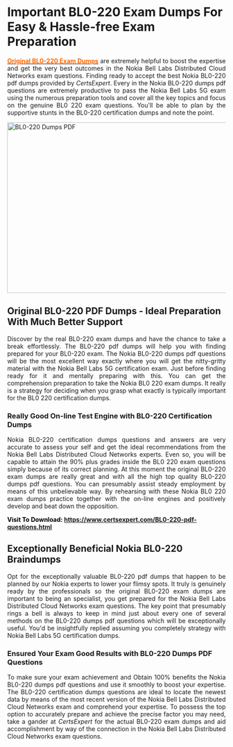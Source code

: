 <h1><strong>Important BL0-220 Exam Dumps For Easy &amp; Hassle-free Exam Preparation</strong></h1>
<p style="text-align: justify;"><span style="font-weight: 400;"><a href="https://www.certsexpert.com/BL0-220-pdf-questions.html"><span style="color: #ff6600;"><strong>Original BL0-220 Exam Dumps</strong></span></a> are extremely helpful to boost the expertise and get the very best outcomes in the Nokia Bell Labs Distributed Cloud Networks exam questions. Finding ready to accept the best Nokia BL0-220 pdf dumps provided by <em>CertsExpert</em>. Every in the Nokia BL0-220 dumps pdf questions are extremely productive to pass the Nokia Bell Labs 5G exam using the numerous preparation tools and cover all the key topics and focus on the genuine BL0 220 exam questions. You'll be able to plan by the supportive stunts in the BL0-220 certification dumps and note the point.</span></p>
<p><span style="font-weight: 400;"><img style="display: block; margin-left: auto; margin-right: auto;" src="https://i.imgur.com/FJAjeT6.png" alt="BL0-220 Dumps PDF" width="700" height="393" /></span></p>
<h2><strong>Original BL0-220 PDF Dumps - Ideal Preparation With Much Better Support</strong></h2>
<p style="text-align: justify;"><span style="font-weight: 400;">Discover by the real BL0-220 exam dumps and have the chance to take a break effortlessly. The BL0-220 pdf dumps will help you with finding prepared for your BL0-220 exam. The Nokia BL0-220 dumps pdf questions will be the most excellent way exactly where you will get the nitty-gritty material with the Nokia Bell Labs 5G certification exam. Just before finding ready for it and mentally preparing with this. You can get the comprehension preparation to take the Nokia BL0 220 exam dumps. It really is a strategy for deciding when you grasp what exactly is typically important for the BL0 220 certification dumps.</span></p>
<h3><strong>Really Good On-line Test Engine with BL0-220 Certification Dumps</strong></h3>
<p style="text-align: justify;"><span style="font-weight: 400;">Nokia BL0-220 certification dumps questions and answers are very accurate to assess your self and get the ideal recommendations from the Nokia Bell Labs Distributed Cloud Networks experts. Even so, you will be capable to attain the 90% plus grades inside the BL0 220 exam questions simply because of its correct planning. At this moment the original BL0-220 exam dumps are really great and with all the high top quality BL0-220 dumps pdf questions. You can presumably assist steady employment by means of this unbelievable way. By rehearsing with these Nokia BL0 220 exam dumps practice together with the on-line engines and positively develop and beat down the opposition.</span></p>
<p><span style="font-weight: 400;"><span style="color: #ff6600;"><strong><span style="color: #000000;">Visit To Download:</span> <a href="https://www.certsexpert.com/BL0-220-pdf-questions.html">https://www.certsexpert.com/BL0-220-pdf-questions.html</a></strong></span></span></p>
<h2><strong>Exceptionally Beneficial Nokia BL0-220 Braindumps</strong></h2>
<p style="text-align: justify;"><span style="font-weight: 400;">Opt for the exceptionally valuable BL0-220 pdf dumps that happen to be planned by our Nokia experts to lower your flimsy spots. It truly is genuinely ready by the professionals so the original BL0-220 exam dumps are important to being an specialist, you get prepared for the Nokia Bell Labs Distributed Cloud Networks exam questions. The key point that presumably rings a bell is always to keep in mind just about every one of several methods on the BL0-220 dumps pdf questions which will be exceptionally useful. You'd be insightfully replied assuming you completely strategy with Nokia Bell Labs 5G certification dumps.</span></p>
<h3><strong>Ensured Your Exam Good Results with BL0-220 Dumps PDF Questions</strong></h3>
<p style="text-align: justify;"><span style="font-weight: 400;">To make sure your exam achievement and Obtain 100% benefits the Nokia BL0-220 dumps pdf questions and use it smoothly to boost your expertise. The BL0-220 certification dumps questions are ideal to locate the newest data by means of the most recent version of the Nokia Bell Labs Distributed Cloud Networks exam and comprehend your expertise. To possess the top option to accurately prepare and achieve the precise factor you may need, take a gander at <em>CertsExpert</em> for the actual BL0-220 exam dumps and aid accomplishment by way of the connection in the Nokia Bell Labs Distributed Cloud Networks exam questions.</span></p>
